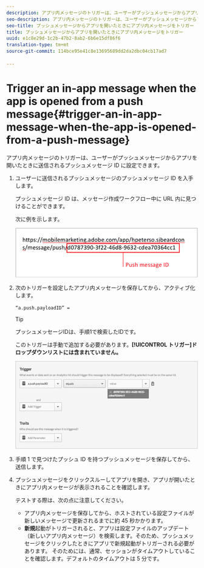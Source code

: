```yaml
---
description: アプリ内メッセージのトリガーは、ユーザーがプッシュメッセージからアプリを開いたときに送信されるプッシュメッセージ ID に設定できます。
seo-description: アプリ内メッセージのトリガーは、ユーザーがプッシュメッセージからアプリを開いたときに送信されるプッシュメッセージ ID に設定できます。
seo-title: プッシュメッセージからアプリを開いたときにアプリ内メッセージをトリガー
title: プッシュメッセージからアプリを開いたときにアプリ内メッセージをトリガー
uuid: e1c8e29d-1c2b-47b2-8ab2-6b6e15df86f6
translation-type: tm+mt
source-git-commit: 114bce95e41c8e13695689dd2da2dbc04cb17ad7

---
```



# Trigger an in-app message when the app is opened from a push message{#trigger-an-in-app-message-when-the-app-is-opened-from-a-push-message}

アプリ内メッセージのトリガーは、ユーザーがプッシュメッセージからアプリを開いたときに送信されるプッシュメッセージ ID に設定できます。

1. ユーザーに送信されるプッシュメッセージのプッシュメッセージ ID を入手します。

   プッシュメッセージ ID は、メッセージ作成ワークフロー中に URL 内に見つけることができます。

   次に例を示します。

   ![](assets/brandon_task1.png)

1. 次のトリガーを設定したアプリ内メッセージを保存してから、アクティブ化します。

   `“a.push.payloadID” =`

   >[!TIP]
   >
   >プッシュメッセージIDは、手順1で検索したIDです。

   このトリガーは手動で追加する必要があります。**[!UICONTROL トリガー]ドロップダウンリストには含まれていません。**

   ![](assets/brandon_task2.png)

1. 手順 1 で見つけたプッシュ ID を持つプッシュメッセージを保存してから、送信します。
1. プッシュメッセージをクリックスルーしてアプリを開き、アプリが開いたときにアプリ内メッセージが表示されることを確認します。

   テストする際は、次の点に注意してください。

   * アプリ内メッセージを保存してから、ホストされている設定ファイルが新しいメッセージで更新されるまでに約 45 秒かかります。
   * **新規**&#x200B;起動がトリガーされると、アプリは設定ファイルのアップデート（新しいアプリ内メッセージ）を検索します。そのため、プッシュメッセージをクリックしたときにアプリで新規起動がトリガーされる必要があります。
   そのためには、通常、セッションがタイムアウトしていることを確認します。デフォルトのタイムアウトは 5 分です。

